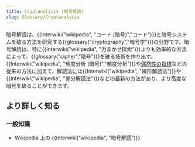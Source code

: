 ```yaml
---
title: Cryptanalysis (暗号解読)
slug: Glossary/Cryptanalysis
---
```

暗号解読は、{{Interwiki("wikipedia", "コード (暗号)","コード")}}と暗号システムを破る方法を研究する{{glossary("cryptography","暗号学")}}の分野です。暗号解読は、特に{{Interwiki("wikipedia", "力まかせ探索")}}よりも効率的な方法によって、{{glossary("cipher","暗号")}}を破る技術を作り出す。{{Interwiki("wikipedia", "頻度分析 (暗号)","頻度分析")}}や[偶然性の指標](http://en.wikipedia.org/wiki/Index_of_coincidence)などの従来の方法に加えて、解読法には{{Interwiki("wikipedia", "線形解読法")}}や{{Interwiki("wikipedia", "差分解読法")}}などの最新の方法があり、より高度な暗号を破ることができます。

## より詳しく知る

### 一般知識

- Wikipedia 上の {{Interwiki("wikipedia", "暗号解読")}}
